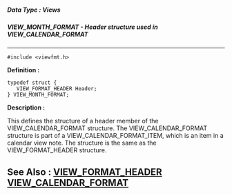 ##### Data Type : Views
##### VIEW_MONTH_FORMAT - Header structure used in VIEW_CALENDAR_FORMAT
---
```
#include <viewfmt.h>
```

**Definition :**
```
typedef struct {
   VIEW_FORMAT_HEADER Header;
} VIEW_MONTH_FORMAT;
```

**Description :**

This defines the structure of a header member of the VIEW_CALENDAR_FORMAT structure.  The VIEW_CALENDAR_FORMAT structure is part of a VIEW_CALENDAR_FORMAT_ITEM, which is an item in a calendar view note.  The structure is the same as the VIEW_FORMAT_HEADER structure.


**See Also :**
[VIEW_FORMAT_HEADER](/domino-c-api-docs/reference/Data/VIEW_FORMAT_HEADER)
[VIEW_CALENDAR_FORMAT](/domino-c-api-docs/reference/Data/VIEW_CALENDAR_FORMAT)
---
